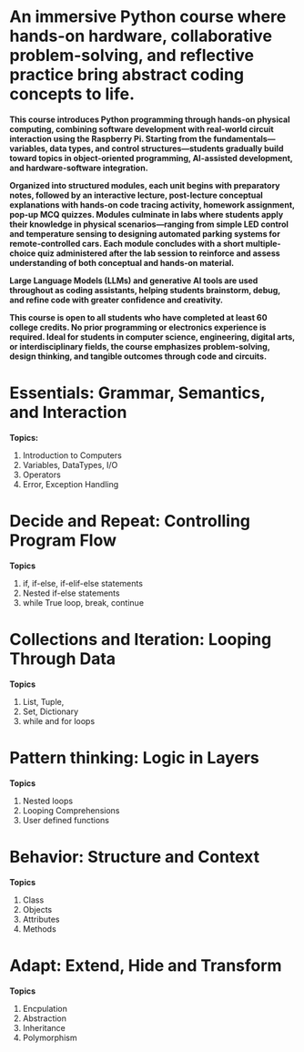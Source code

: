 # An immersive Python course where hands-on hardware, collaborative problem-solving, and reflective practice bring abstract coding concepts to life.


**This course introduces Python programming through hands-on physical computing, combining software development with real-world circuit interaction using the Raspberry Pi. Starting from the fundamentals—variables, data types, and control structures—students gradually build toward topics in object-oriented programming, AI-assisted development, and hardware-software integration.**

**Organized into structured modules, each unit begins with preparatory notes, followed by an interactive lecture, post-lecture conceptual explanations with hands-on code tracing activity, homework assignment, pop-up MCQ quizzes. Modules culminate in labs where students apply their knowledge in physical scenarios—ranging from simple LED control and temperature sensing to designing automated parking systems for remote-controlled cars. Each module concludes with a short multiple-choice quiz administered after the lab session to reinforce and assess understanding of both conceptual and hands-on material.**

**Large Language Models (LLMs) and generative AI tools are used throughout as coding assistants, helping students brainstorm, debug, and refine code with greater confidence and creativity.**

**This course is open to all students who have completed at least 60 college credits. No prior programming or electronics experience is required. Ideal for students in computer science, engineering, digital arts, or interdisciplinary fields, the course emphasizes problem-solving, design thinking, and tangible outcomes through code and circuits.**



# Essentials: Grammar, Semantics, and Interaction

**Topics:**
1. Introduction to Computers
2. Variables, DataTypes, I/O
3. Operators 
4. Error, Exception Handling


# Decide and Repeat: Controlling Program Flow

**Topics**
1. if, if-else, if-elif-else statements
2. Nested if-else statements
3. while True loop, break, continue


# Collections and Iteration: Looping Through Data

**Topics**
1. List, Tuple,
2. Set, Dictionary
3. while and for loops


# Pattern thinking: Logic in Layers 

**Topics**
1. Nested loops
2. Looping Comprehensions
3. User defined functions


# Behavior: Structure and Context

**Topics**
1. Class
2. Objects
3. Attributes
4. Methods


# Adapt: Extend, Hide and Transform

**Topics**
1. Encpulation
2. Abstraction
3. Inheritance
4. Polymorphism




